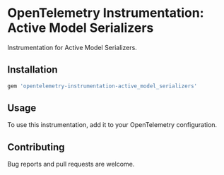 # OpenTelemetry Instrumentation: Active Model Serializers

Instrumentation for Active Model Serializers.

## Installation

```ruby
gem 'opentelemetry-instrumentation-active_model_serializers'
```

## Usage

To use this instrumentation, add it to your OpenTelemetry configuration.

## Contributing

Bug reports and pull requests are welcome.
